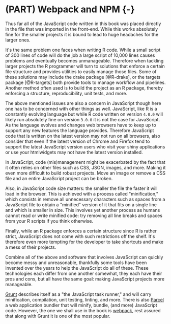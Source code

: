 # (PART) Webpack and NPM {-}

Thus far all of the JavaScript code written in this book was placed directly in the file that was imported in the front-end. While this works absolutely fine for the smaller projects it is bound to lead to huge headaches for the larger ones.

It's the same problem one faces when writing R code. While a small script of 300 lines of code will do the job a large script of 10,000 lines causes problems and eventually becomes unmanageable. Therefore when tackling larger projects the R programmer will turn to solutions that enforce a certain file structure and provides utilities to easily manage those files. Some of these solutions may include the drake package [@R-drake], or the targets package [@R-targets] both provide tools to manage workflow and pipelines. Another method often used is to build the project as an R package, thereby enforcing a structure, reproducibility, unit tests, and more.

The above mentioned issues are also a concern in JavaScript though here one has to be concerned with other things as well. JavaScript, like R is a constantly evolving language but while R code written on version `4.0.0` will likely run absolutely fine on version `3.0.0` it is not the case for JavaScript. As the language evolves and changes web browsers have to keep up to support any new features the language provides. Therefore JavaScript code that is written on the latest version may not run on all browsers, also consider that even if the latest version of Chrome and Firefox tend to support the latest JavaScript version users who visit your shiny applications or use your htmlwidgets may not have the latest version installed.

In JavaScript, code (mis)management might be exacerbated by the fact that it often relies on other files such as CSS, JSON, images, and more. Making it even more difficult to build robust projects. Move an image or remove a CSS file and an entire JavaScript project can be broken.

Also, in JavaScript code size matters: the smaller the file the faster it will load in the browser. This is achieved with a process called "minification," which consists in remove all unnecessary characters such as spaces from a JavaScript file to obtain a "minified" version of it that fits on a single line and which is smaller in size. This involves yet another process as humans cannot read or write minified code: try removing all line breaks and spaces from your R scripts if you think otherwise.

Finally, while an R package enforces a certain structure since R is rather strict, JavaScript does not come with such restrictions off the shelf. It's therefore even more tempting for the developer to take shortcuts and make a mess of their projects. 

Combine all of the above and software that involves JavaScript can quickly become messy and unreasonable, thankfully some tools have been invented over the years to help the JavaScript do all of these. These technologies each differ from one another somewhat, they each have their pros and cons, but all have the same goal: making JavaScript projects more manageable.

[Grunt](https://gruntjs.com/) describes itself as a "the JavaScript task runner," and will carry minification, compilation, unit testing, linting, and more. There is also [Parcel](https://parceljs.org/) a web application bundler that will minify, bundle, (and more) JavaScript code. However, the one we shall use in the book is [webpack](https://webpack.js.org/), rest assured that along with Grunt it is one of the most popular.
